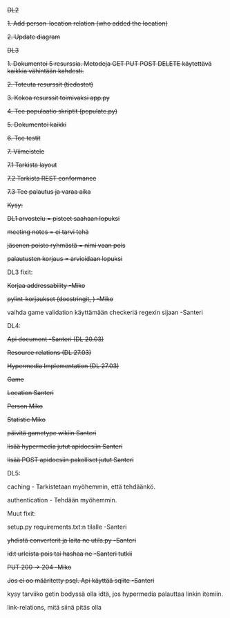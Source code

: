 ~~DL2~~

~~1. Add person-location relation (who added the location)~~

~~2. Update diagram~~

~~DL3~~

~~1. Dokumentoi 5 resurssia. Metodeja GET PUT POST DELETE käytettävä kaikkia vähintään kahdesti.~~

~~2. Toteuta resurssit (tiedostot)~~

~~3. Kokoa resurssit toimivaksi app.py~~

~~4. Tee populaatio skriptit (populate.py)~~

~~5. Dokumentoi kaikki~~

~~6. Tee testit~~

~~7. Viimeistele~~

~~7.1 Tarkista layout~~

~~7.2 Tarkista REST conformance~~

~~7.3 Tee palautus ja varaa aika~~


~~Kysy:~~

~~DL1 arvostelu = pisteet saahaan lopuksi~~

~~meeting notes = ei tarvi tehä~~

~~jäsenen poisto ryhmästä = nimi vaan pois~~

~~palautusten korjaus = arvioidaan lopuksi~~


DL3 fixit:
  
~~Korjaa addressability -Miko~~

~~pylint-korjaukset (docstringit, ) -Miko~~

vaihda game validation käyttämään checkeriä regexin sijaan -Santeri

DL4:

~~Api document -Santeri (DL 20.03)~~

~~Resource relations (DL 27.03)~~

~~Hypermedia Implementation (DL 27.03)~~

~~Game~~

~~Location Santeri~~

~~Person Miko~~

~~Statistic Miko~~

~~päivitä gametype wikiin Santeri~~

~~lisää hypermedia jutut apidocsiin Santeri~~

~~lisää POST apidocsiin pakolliset jutut Santeri~~

DL5:

caching - Tarkistetaan myöhemmin, että tehdäänkö.

authentication - Tehdään myöhemmin.

Muut fixit:

setup.py requirements.txt:n tilalle -Santeri

~~yhdistä converterit ja laita ne utils.py -Santeri~~

~~id:t urleista pois tai hashaa ne -Santeri tutkii~~

~~PUT 200 -> 204 -Miko~~

~~Jos ei oo määritetty psql. Api käyttää sqlite -Santeri~~

kysy tarviiko getin bodyssä olla idtä, jos hypermedia palauttaa linkin itemiin.

link-relations, mitä siinä pitäs olla
